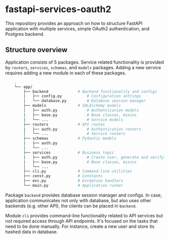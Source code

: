 # fastapi-services-oauth2

This repository provides an approach on how to structure FastAPI application with 
multiple services, simple OAuth2 authentication, and Postgres backend.

## Structure overview

Application consists of 5 packages. Service related functionality is provided by 
`routers`, `services`, `schemas`, and `models` packages. Adding a new service requires 
adding a new module in each of these packages. 

```bash
    .
    └── app/
        ├── backend             # Backend functionality and configs
        |   ├── config.py           # Configuration settings
        │   └── database.py         # Database session manager
        ├── models              # SQLAlchemy models
        │   ├── auth.py             # Authentication models
        |   ├── base.py             # Base classes, mixins
        |   └── ...                 # Service models
        ├── routers             # API routes
        |   ├── auth.py             # Authentication routers
        │   └── ...                 # Service routers
        ├── schemas             # Pydantic models
        |   ├── auth.py              
        │   └── ...
        ├── services            # Business logic
        |   ├── auth.py             # Create user, generate and verify tokens
        |   ├── base.py             # Base classes, mixins
        │   └── ...
        ├── cli.py              # Command-line utilities
        ├── const.py            # Constants
        ├── exc.py              # Exception handlers
        └── main.py             # Application runner
```

Package `backend` provides database session manager and configs. In case, application 
communicates not only with database, but also uses other backends (e.g. other API), 
the clients can be placed in `backend`.

Module `cli` provides command-line functionality related to API services but not required
access through API endpoints. It's focused on the tasks that need to be done manually.
For instance, create a new user and store its hashed data in database.
